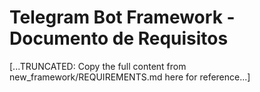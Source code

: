 # Telegram Bot Framework - Documento de Requisitos

[...TRUNCATED: Copy the full content from new_framework/REQUIREMENTS.md here for reference...] 